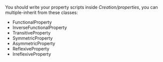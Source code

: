 You should write your property scripts inside *Creation/properties*, you can multiple-inherit from these classes:

- FunctionalProperty
- InverseFunctionalProperty
- TransitiveProperty
- SymmetricProperty
- AsymmetricProperty
- ReflexiveProperty
- IrreflexiveProperty